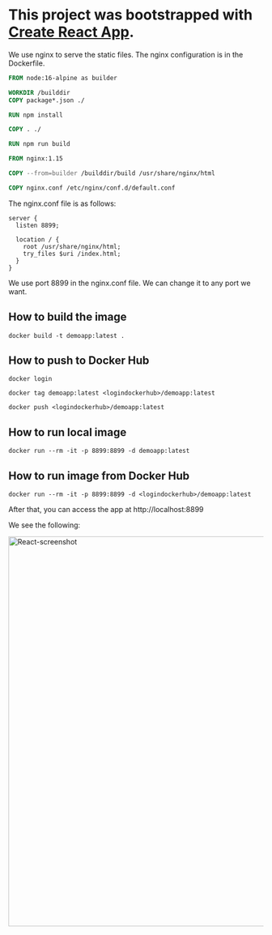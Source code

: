 # This project was bootstrapped with [Create React App](https://github.com/facebook/create-react-app).

We use nginx to serve the static files. The nginx configuration is in the Dockerfile.

```dockerfile
FROM node:16-alpine as builder

WORKDIR /builddir
COPY package*.json ./

RUN npm install

COPY . ./

RUN npm run build

FROM nginx:1.15

COPY --from=builder /builddir/build /usr/share/nginx/html

COPY nginx.conf /etc/nginx/conf.d/default.conf
```

The nginx.conf file is as follows:

```nginx
server {
  listen 8899;

  location / {
    root /usr/share/nginx/html;
    try_files $uri /index.html;
  }
}
```
We use port 8899 in the nginx.conf file. We can change it to any port we want.

## How to build the image 

```docker build -t demoapp:latest .```

## How to push to Docker Hub

```docker login```

```docker tag demoapp:latest <logindockerhub>/demoapp:latest```

```docker push <logindockerhub>/demoapp:latest```

## How to run local image

```docker run --rm -it -p 8899:8899 -d demoapp:latest```

## How to run image from Docker Hub

```docker run --rm -it -p 8899:8899 -d <logindockerhub>/demoapp:latest```

After that, you can access the app at http://localhost:8899

We see the following:

<img width="770" alt="React-screenshot" src="https://user-images.githubusercontent.com/56039676/209478735-fc73dc49-e094-4dd4-b163-0080fb946e6e.png">